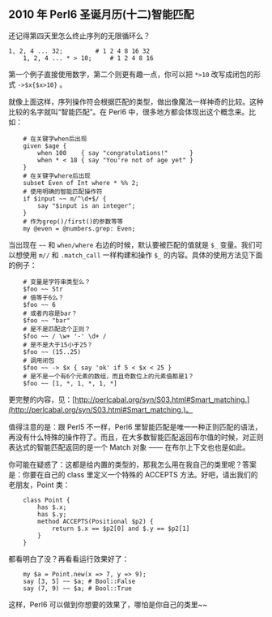 ## 2010 年 Perl6 圣诞月历(十二)智能匹配

还记得第四天里怎么终止序列的无限循环么？

    1, 2, 4 ... 32;         # 1 2 4 8 16 32
        1, 2, 4 ... * > 10;     # 1 2 4 8 16

第一个例子直接使用数字，第二个则更有趣一点，你可以把 `*>10` 改写成闭包的形式 `->$x{$x>10}` 。

就像上面这样，序列操作符会根据匹配的类型，做出像魔法一样神奇的比较。这种比较的名字就叫“智能匹配”。在 Perl6 中，很多地方都会体现出这个概念来。比如：

        # 在关键字when后出现
        given $age {
            when 100    { say "congratulations!"      }
            when * < 18 { say "You're not of age yet" }
        }
        # 在关键字where后出现
        subset Even of Int where * %% 2;
        # 使用明确的智能匹配操作符
        if $input ~~ m/^\d+$/ {
            say "$input is an integer";
        }
        # 作为grep()/first()的参数等等
        my @even = @numbers.grep: Even;

当出现在 `~~` 和 `when/where` 右边的时候，默认要被匹配的值就是 `$_` 变量。我们可以想使用 `m//` 和 `.match_call` 一样构建和操作 `$_` 的内容。具体的使用方法见下面的例子：

        # 变量是字符串类型么？
        $foo ~~ Str
        # 值等于6么？
        $foo ~~ 6
        # 或者内容是bar？
        $foo ~~ "bar"
        # 是不是匹配这个正则？
        $foo ~~ / \w+ '-' \d+ /
        # 是不是大于15小于25？
        $foo ~~ (15..25)
        # 调用闭包
        $foo ~~ -> $x { say 'ok' if 5 < $x < 25 }
        # 是不是一个有6个元素的数组，而且奇数位上的元素值都是1？
        $foo ~~ [1, *, 1, *, 1, *]

更完整的内容，见：[http://perlcabal.org/syn/S03.html#Smart_matching.](http://perlcabal.org/syn/S03.html#Smart_matching.)。

值得注意的是：跟 Perl5 不一样，Perl6 里智能匹配是唯一一种正则匹配的语法，再没有什么特殊的操作符了。而且，在大多数智能匹配返回布尔值的时候，对正则表达式的智能匹配返回的是一个 Match 对象 —— 在布尔上下文也也是如此。

你可能在疑惑了：这都是给内置的类型的，那我怎么用在我自己的类里呢？答案是：你要在自己的 class 里定义一个特殊的 ACCEPTS 方法。好吧，请出我们的老朋友，Point 类：

        class Point {
            has $.x;
            has $.y;
            method ACCEPTS(Positional $p2) {
                return $.x == $p2[0] and $.y == $p2[1]
            }
        }

都看明白了没？再看看运行效果好了：

        my $a = Point.new(x => 7, y => 9);
        say [3, 5] ~~ $a; # Bool::False
        say (7, 9) ~~ $a; # Bool::True

这样，Perl6 可以做到你想要的效果了，哪怕是你自己的类里~~

